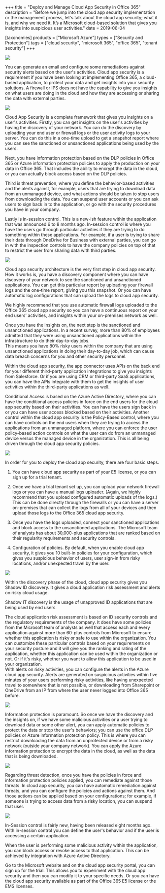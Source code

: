 +++
title = "Deploy and Manage Cloud App Security in Office 365"
description = "Before we jump into the cloud app security implementation or the management process, let's talk about the cloud app security; what it is, and why we need it. It’s a Microsoft cloud-based solution that gives you insights into suspicious user activities."
date = 2019-06-04

[taxonomies]
products = ["Microsoft Azure"]
types = ["Security and Protection"]
tags = ["cloud security", "microsoft 365", "office 365", "tenant security"]
+++

![](https://o365hq.com/images/357.png)

You can generate an email and configure some
remediations against security alerts based on the user's activities.
Cloud app security is a requirement if you have been looking at implementing
Office 365, a cloud-based application, to protect your data and get
insights into your security solutions. 
A firewall or IPS does not have the capability to
give you insights on what users are doing in the cloud and how they are
accessing or sharing the data with external parties.

![](https://o365hq.com/images/351.png)

Cloud App Security is a complete framework that gives you insights on
a user's activities. Firstly, you can get insights on the user's activities
by having the discovery of your network. You can do the discovery by
uploading your end user or firewall logs or the user activity logs to
your server. You can do this in a one-time upload to get a snapshot
report where you can see the sanctioned or unsanctioned applications
being used by the users.

Next, you have information protection based on the 
DLP policies in Office 365 or Azure information protection
policies to apply the production on your data in Office 365. That
includes the ability to encrypt the data in the cloud,
or you can actually block access based on the DLP policies.

Third is threat prevention, where you define the
behavior-based activities and the alerts against, for example, users that are
trying to download data from an unmanaged device, and what actions
should be taken to stop users from downloading the data. You can suspend
user accounts or you can ask users to sign back in to the application,
or go with the security procedures you have in your company.

Lastly is in-session control. This is a new-ish feature within the application
that was announced 6 to 8 months ago. In-session control is where you 
have the users go through particular activities if they are trying to do 
something within these applications. For example, if a user is trying to share 
their data through OneDrive for Business with external parties, you can go in 
with the inspection controls to have the company policies on top of that to restrict 
the user from sharing data with third parties.

![](https://o365hq.com/images/352.png)

Cloud app security architecture is the very first step in cloud app security. 
How it works is, you have a discovery component where you can 
have discovery of your network to see the sanctioned and unsanctioned applications. 
You can get this particular report by uploading your firewall logs and the one-time 
report, giving you this snapshot. Or you can have automatic log configurations 
that can upload the logs to cloud app security.

We highly recommend that you use automatic firewall logs uploaded to the
Office 365 cloud app security so you can have a continuous report
on your end users' activities, and insights within your on-premises
network as well.

Once you have the insights on, the next step is the sanctioned and
unsanctioned applications. In a recent survey, more
than 80% of employees admitted that they were using
unsanctioned applications within the infrastructure to do their
day-to-day jobs.\
This means you have 80% risky users within the company
that are using unsanctioned applications in doing their day-to-day job,
which can cause data breach concerns for you and other security personnel.

Within the cloud app security, the app connector uses APIs on the back end 
for your different third-party application integrations to give you insights 
from Salesforce. Or if you are using CRM or third-party
SaaS applications, you can have the APIs integrate with them
to get the insights of user activities within the third-party
applications as well.

Conditional Access is based on the Azure Active
Directory, where you can have the conditional access
policies in force on the end users for the cloud app security based on
their activities. You can have the users sign back in or you
can have user access blocked based on their activities.
Another control within the cloud app security is the Policy-Based
control, where you can have controls on the end users when they are
trying to access the applications from an unmanaged platform, where 
you can enforce the user policy-based action
controls on what the user can do from an unmanaged device versus the
managed device in the organization. This is all being driven through
the cloud app security policies.

![](https://o365hq.com/images/350.png)

In order for you to deploy the cloud app security, there are four basic
steps. 

1. You can have cloud app security as part of 
your E5 license, or you can sign up for a trial tenant.

2. Once we have a trial tenant set up, you can upload your network
firewall logs or you can have a manual logs uploader. (Again, we
highly recommend that you upload configured automatic uploads of the
logs.) This can be done directly through the firewalls or you can have a
server on-premises that can collect the logs from all of your devices
and then upload those logs to the Office 365 cloud app security. 

3. Once you have the logs uploaded, connect your
sanctioned applications and block access to the
unsanctioned applications. The Microsoft team of analysts has about 30,000-plus applications that
are ranked based on their regularity requirements and security
controls.

4. Configuration of policies. By default, when you enable cloud app security,
it gives you 10 built-in policies for your configuration,
which gives you suspicious behavior of users, user sign-in from
risky locations, and/or unexpected travel by the user.

![](https://o365hq.com/images/353.png)

Within the discovery phase of the cloud, cloud app security gives
you Shadow ID discovery. It gives a cloud application risk
assessment and alerts on risky cloud usage.

Shadow IT discovery is the usage of unapproved ID applications that
are being used by end users.

The cloud application risk assessment is based on ID
security controls and the regulatory requirements of the company. It does 
have some policies from the Microsoft team of analysts as
well that access each and every application against more than 60-plus
controls from Microsoft to ensure whether this application is risky or 
safe to use within the organization. You can customize
these particular controls based on your requirements on your security
posture and it will give you the ranking and rating of the application,
whether this application can be used within the organization or not. Or
if it's risky, whether you want to allow this application to be used in
your organization.\
With alerts on risky activities, you can configure the alerts in the 
Azure cloud app security. Alerts are generated on suspicious activities 
within five minutes of your users performing risky activities, like having 
unexpected travel to somewhere that is not possible, or downloading from 
Sharepoint or OneDrive from an IP from where the user never logged into 
Office 365 before.

![](https://o365hq.com/images/355.png)

Information protection is paramount. So once we have the discovery
and the insights on, if we have some malicious activities or
a user trying to download data or some other alert, you can apply automatic 
policies to protect the data or stop the user's
behaviors; you can use the office DLP policies or Azure
information protection policy. This is where you can restrict downloading the
data from an unprotected device or from a risky network (outside your company 
network). You can apply the Azure information protection to encrypt the data 
in the cloud, as well as the data that is being downloaded.

![](https://o365hq.com/images/356.png)

Regarding threat detection, once you have the policies in force and information 
protection policies applied, you can remediate against those threats. In
cloud app security, you can have automatic remediation against threats, and you 
can configure the policies and actions against them. And those actions can be 
applied based on your configurations; for example, if someone is trying to access 
data from a risky location, you can suspend that user.

![](https://o365hq.com/images/354.png)

In-Session control is fairly new, having been released eight months
ago. With in-session control you can define the user's behavior and
if the user is accessing a certain application.

When the user is performing some malicious activity within the application,
you can block access or revoke access to that application. This can be achieved 
by integration with Azure Active Directory.

Go to the Microsoft website and on the cloud app security portal, you can
sign up for the trial. This allows you to experiment with the cloud app
security and then you can modify it to your specific needs. Or you can have the
cloud app security available as part of the Office 365 E5 license or the
EMS licenses.
